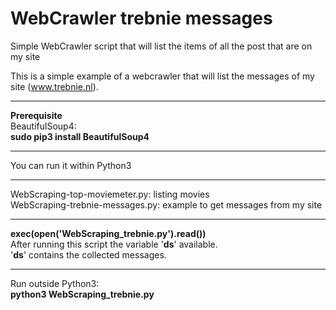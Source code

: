 # WebCrawler trebnie messages
Simple WebCrawler script that will list the items of all the post that are on my site

This is a simple example of a webcrawler that will list the messages of my site (www.trebnie.nl).
<hr>
<b>Prerequisite</b><br>
BeautifulSoup4:<br>
<b>sudo pip3 install BeautifulSoup4</b>
<hr>
You can run it within Python3<br>
<hr>
WebScraping-top-moviemeter.py: listing movies<br>
WebScraping-trebnie-messages.py: example to get messages from my site<br>
<hr>

<b>exec(open('WebScraping_trebnie.py').read())</b><br>
After running this script the variable '<b>ds</b>' available.<br>
'<b>ds</b>' contains the collected messages.
<hr>
Run outside Python3: <br>
<b>python3 WebScraping_trebnie.py</b>
